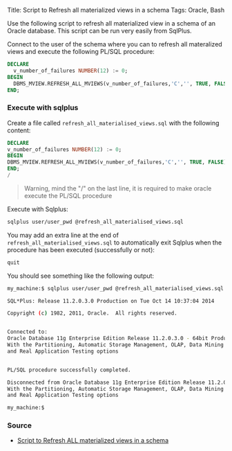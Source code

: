 Title: Script to Refresh all materialized views in a schema
Tags: Oracle, Bash

Use the following script to refresh all materialized view in a schema of an Oracle database. This script can be run very easily from SqlPlus.


Connect to the user of the schema where you can to refresh all materalized views and execute the following PL/SQL procedure:

```sql
DECLARE
  v_number_of_failures NUMBER(12) := 0;
BEGIN
  DBMS_MVIEW.REFRESH_ALL_MVIEWS(v_number_of_failures,'C','', TRUE, FALSE);
END;
```

### Execute with sqlplus

Create a file called ```refresh_all_materialised_views.sql``` with the following content:

```sql
DECLARE
v_number_of_failures NUMBER(12) := 0;
BEGIN
DBMS_MVIEW.REFRESH_ALL_MVIEWS(v_number_of_failures,'C','', TRUE, FALSE);
END;
/
```

> Warning, mind the "/" on the last line, it is required to make oracle execute the PL/SQL procedure

Execute with Sqlplus:

```bash
sqlplus user/user_pwd @refresh_all_materialised_views.sql
```
You may add an extra line at the end of ```refresh_all_materialised_views.sql``` to automatically exit Sqlplus when the procedure has been executed (successfully or not):

```sql
quit
```

You should see something like the following output:

```bash
my_machine:$ sqlplus user/user_pwd @refresh_all_materialised_views.sql

SQL*Plus: Release 11.2.0.3.0 Production on Tue Oct 14 10:37:04 2014

Copyright (c) 1982, 2011, Oracle.  All rights reserved.


Connected to:
Oracle Database 11g Enterprise Edition Release 11.2.0.3.0 - 64bit Production
With the Partitioning, Automatic Storage Management, OLAP, Data Mining
and Real Application Testing options


PL/SQL procedure successfully completed.

Disconnected from Oracle Database 11g Enterprise Edition Release 11.2.0.3.0 - 64bit Production
With the Partitioning, Automatic Storage Management, OLAP, Data Mining
and Real Application Testing options

my_machine:$
```

### Source

* [Script to Refresh ALL materialized views in a schema](http://www.bash-dba.com/2011/10/refreshing-all-materialized-view-in.html)
